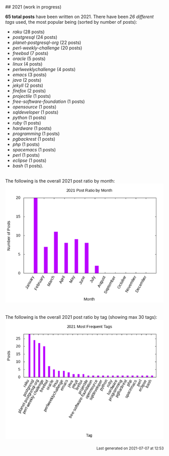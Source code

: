 <a name="2021" />
## 2021 (work in progress)

**65 total posts** have been written on 2021.
There have been *26 different tags* used, the most
popular being (sorted by number of posts):
 
- *raku* (28 posts)  
- *postgresql* (24 posts)  
- *planet-postgresql-org* (22 posts)  
- *perl-weekly-challenge* (20 posts)  
- *freebsd* (7 posts)  
- *oracle* (5 posts)  
- *linux* (4 posts)  
- *perlweeklychallenge* (4 posts)  
- *emacs* (3 posts)  
- *java* (2 posts)  
- *jekyll* (2 posts)  
- *firefox* (2 posts)  
- *projectile* (1 posts)  
- *free-software-foundation* (1 posts)  
- *opensource* (1 posts)  
- *sqldeveloper* (1 posts)  
- *python* (1 posts)  
- *ruby* (1 posts)  
- *hardware* (1 posts)  
- *programming* (1 posts)  
- *pgbackrest* (1 posts)  
- *php* (1 posts)  
- *spacemacs* (1 posts)  
- *perl* (1 posts)  
- *eclipse* (1 posts)  
- *bash* (1 posts).<br/>
<br/>
The following is the overall 2021 post ratio by month:
<br/>
    <center>
      <img src="/images/stats/2021-months.png" alt="2021 post ratio per month" />
    </center>
<br/>

<br/>
The following is the overall 2021 post ratio by tag (showing max 30 tags):
<br/>
  <center>
    <img src="/images/stats/2021-tags.png" alt="2021 post ratio per tag" />
  </center>
<br/>

<div align="right">
<small>
Last generated on 2021-07-07 at 12:53
</small>
</div>

<br/>
